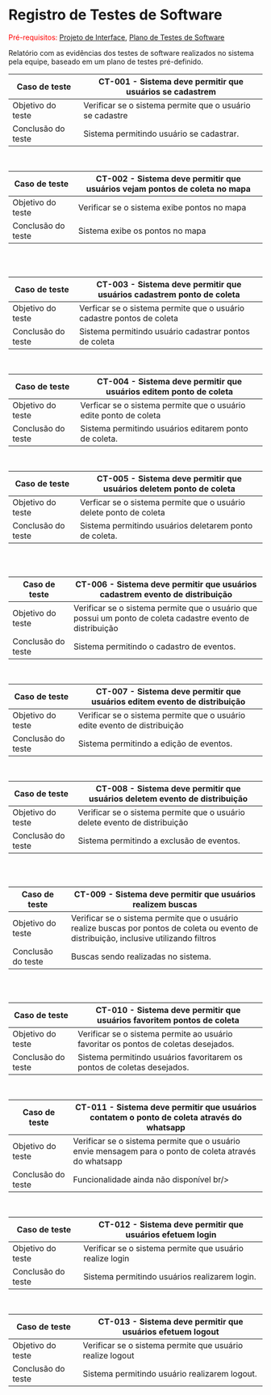 # Registro de Testes de Software

<span style="color:red">Pré-requisitos: <a href="3-Projeto de Interface.md"> Projeto de Interface</a></span>, <a href="8-Plano de Testes de Software.md"> Plano de Testes de Software</a>

Relatório com as evidências dos testes de software realizados no sistema pela equipe, baseado em um plano de testes pré-definido.

|Caso de teste   | CT-001 - Sistema deve permitir que usuários se cadastrem
|------|-----------------------------------------|
|Objetivo do teste | Verificar se o sistema permite que o usuário se cadastre
|Conclusão do teste | Sistema permitindo usuário se cadastrar. <br/>


<br>

|Caso de teste   | CT-002 - Sistema deve permitir que usuários vejam pontos de coleta no mapa
|------|-----------------------------------------|
|Objetivo do teste | Verificar se o sistema exibe pontos no mapa
|Conclusão do teste | Sistema exibe os pontos no mapa <br/>


<br>

<br>

|Caso de teste   | CT-003 - Sistema deve permitir que usuários cadastrem ponto de coleta
|------|-----------------------------------------|
|Objetivo do teste | Verficar se o sistema permite que o usuário cadastre pontos de coleta
|Conclusão do teste | Sistema permitindo usuário cadastrar pontos de coleta <br/>


<br>



|Caso de teste   | CT-004 - Sistema deve permitir que usuários editem ponto de coleta
|------|-----------------------------------------|
|Objetivo do teste | Verficar se o sistema permite que o usuário edite ponto de coleta
|Conclusão do teste | Sistema permitindo usuários editarem ponto de coleta. <br/>


<br>

|Caso de teste   | CT-005 - Sistema deve permitir que usuários deletem ponto de coleta
|------|-----------------------------------------|
|Objetivo do teste |Verficar se o sistema permite que o usuário delete ponto de coleta
|Conclusão do teste | Sistema permitindo usuários deletarem ponto de coleta.  <br/>


<br>

<br>

|Caso de teste   | CT-006 - Sistema deve permitir que usuários cadastrem evento de distribuição
|------|-----------------------------------------|
|Objetivo do teste | Verificar se o sistema permite que o usuário que possui um ponto de coleta cadastre evento de distribuição
|Conclusão do teste | Sistema permitindo o cadastro de eventos. <br/>


<br>

|Caso de teste   | CT-007 - Sistema deve permitir que usuários editem evento de distribuição
|------|-----------------------------------------|
|Objetivo do teste | Verificar se o sistema permite que o usuário edite evento de distribuição
|Conclusão do teste | Sistema permitindo a edição de eventos. <br/>




<br>

|Caso de teste   |CT-008 - Sistema deve permitir que usuários deletem evento de distribuição
|------|-----------------------------------------|
|Objetivo do teste | Verificar se o sistema permite que o usuário delete evento de distribuição
|Conclusão do teste | Sistema permitindo a exclusão de eventos. <br/>


<br>

<br>

|Caso de teste   | CT-009 - Sistema deve permitir que usuários realizem buscas
|------|-----------------------------------------|
|Objetivo do teste | Verificar se o sistema permite que o usuário realize buscas por pontos de coleta ou evento de distribuição, inclusive utilizando filtros
|Conclusão do teste | Buscas sendo realizadas no sistema. <br/>


<br>

<br>

|Caso de teste   |CT-010 - Sistema deve permitir que usuários favoritem pontos de coleta
|------|-----------------------------------------|
|Objetivo do teste |Verificar se o sistema permite ao usuário favoritar os pontos de coletas desejados.
|Conclusão do teste |  Sistema permitindo usuários favoritarem os pontos de coletas desejados. <br/>


<br>

|Caso de teste   | CT-011 - Sistema deve permitir que usuários contatem o ponto de coleta através do whatsapp
|------|-----------------------------------------|
|Objetivo do teste | Verificar se o sistema permite que o usuário envie mensagem para o ponto de coleta através do whatsapp
|Conclusão do teste | Funcionalidade ainda não disponível br/>


<br>

|Caso de teste   | CT-012 - Sistema deve permitir que usuários efetuem login
|------|-----------------------------------------|
|Objetivo do teste | Verificar se o sistema permite que usuário realize login
|Conclusão do teste |  Sistema permitindo usuários realizarem login. <br/>


<br>

|Caso de teste   | CT-013 - Sistema deve permitir que usuários efetuem logout
|------|-----------------------------------------|
|Objetivo do teste | Verificar se o sistema permite que usuário realize logout
|Conclusão do teste |  Sistema permitindo usuário realizarem logout. <br/>


<br>
<br> 
